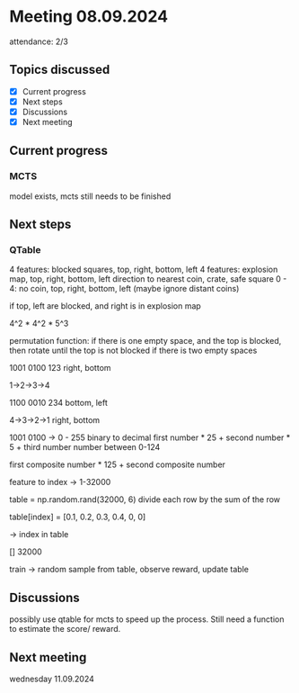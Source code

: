 # Meeting 08.09.2024

attendance: 2/3

## Topics discussed

- [x] Current progress
- [x] Next steps
- [x] Discussions
- [x] Next meeting

## Current progress

### MCTS

model exists, mcts still needs to be finished

## Next steps

### QTable

4 features: blocked squares, top, right, bottom, left
4 features: explosion map, top, right, bottom, left
direction to nearest coin, crate, safe square 0 - 4: no coin, top, right, bottom, left (maybe ignore distant coins)

if top, left are blocked, and right is in explosion map

4^2 \* 4^2 \* 5^3

permutation function:
if there is one empty space, and the top is blocked, then rotate until the top is not blocked
if there is two empty spaces

1001 0100 123
right, bottom

1->2->3->4

1100
0010
234
bottom, left

4->3->2->1
right, bottom

1001 0100 -> 0 - 255 binary to decimal
first number \* 25 + second number \* 5 + third number
number between 0-124

first composite number * 125 + second composite number

feature to index -> 1-32000

table = np.random.rand(32000, 6)
divide each row by the sum of the row

table[index] = [0.1, 0.2, 0.3, 0.4, 0, 0]

-> index in table

[] 32000

train -> random sample from table, observe reward, update table

## Discussions

possibly use qtable for mcts to speed up the process. Still need a function to estimate the score/ reward.

## Next meeting

wednesday 11.09.2024

